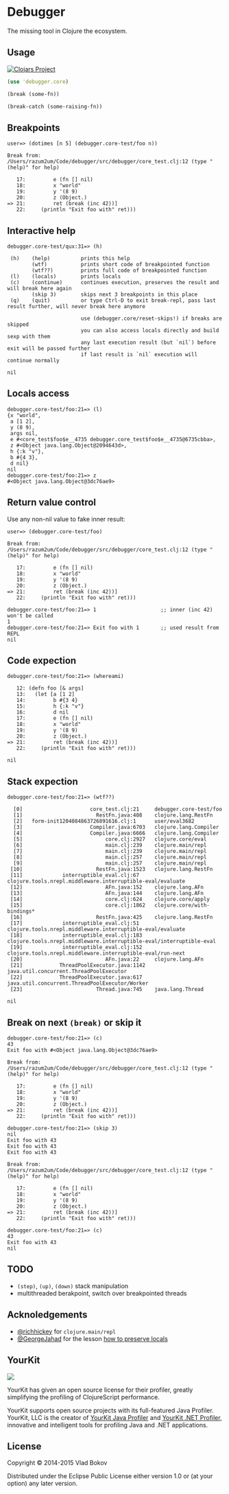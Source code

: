 # Debugger

The missing tool in Clojure the ecosystem.

## Usage

[![Clojars Project](http://clojars.org/debugger/latest-version.svg)](http://clojars.org/debugger)

```clj
(use 'debugger.core)

(break (some-fn))

(break-catch (some-raising-fn))
```

## Breakpoints

```
user=> (dotimes [n 5] (debugger.core-test/foo n))

Break from: /Users/razum2um/Code/debugger/src/debugger/core_test.clj:12 (type "(help)" for help)

   17:         e (fn [] nil)
   18:         x "world"
   19:         y '(8 9)
   20:         z (Object.)
=> 21:         ret (break (inc 42))]
   22:     (println "Exit foo with" ret)))
```

## Interactive help

```
debugger.core-test/qux:31=> (h)

 (h)    (help)          prints this help
        (wtf)           prints short code of breakpointed function
        (wtf??)         prints full code of breakpointed function
 (l)    (locals)        prints locals
 (c)    (continue)      continues execution, preserves the result and will break here again
        (skip 3)        skips next 3 breakpoints in this place
 (q)    (quit)          or type Ctrl-D to exit break-repl, pass last result further, will never break here anymore

                        use (debugger.core/reset-skips!) if breaks are skipped
                        you can also access locals directly and build sexp with them
                        any last execution result (but `nil`) before exit will be passed further
                        if last result is `nil` execution will continue normally

nil
```

## Locals access

```
debugger.core-test/foo:21=> (l)
{x "world",
 a [1 2],
 y (8 9),
 args nil,
 e #<core_test$foo$e__4735 debugger.core_test$foo$e__4735@6735cbba>,
 z #<Object java.lang.Object@2094643d>,
 h {:k "v"},
 b #{4 3},
 d nil}
nil
debugger.core-test/foo:21=> z
#<Object java.lang.Object@3dc76ae9>
```

## Return value control

Use any non-nil value to fake inner result:

```
user=> (debugger.core-test/foo)

Break from: /Users/razum2um/Code/debugger/src/debugger/core_test.clj:12 (type "(help)" for help)

   17:         e (fn [] nil)
   18:         x "world"
   19:         y '(8 9)
   20:         z (Object.)
=> 21:         ret (break (inc 42))]
   22:     (println "Exit foo with" ret)))

debugger.core-test/foo:21=> 1                     ;; inner (inc 42) won't be called
1
debugger.core-test/foo:21=> Exit foo with 1       ;; used result from REPL
nil
```

## Code expection

```
debugger.core-test/foo:21=> (whereami)

   12: (defn foo [& args]
   13:   (let [a [1 2]
   14:         b #{3 4}
   15:         h {:k "v"}
   16:         d nil
   17:         e (fn [] nil)
   18:         x "world"
   19:         y '(8 9)
   20:         z (Object.)
=> 21:         ret (break (inc 42))]
   22:     (println "Exit foo with" ret)))

nil
```

## Stack expection

```
debugger.core-test/foo:21=> (wtf??)

  [0]                      core_test.clj:21     debugger.core-test/foo
  [1]                        RestFn.java:408    clojure.lang.RestFn
  [2]   form-init1204084863726891616.clj:1      user/eval3682
  [3]                      Compiler.java:6703   clojure.lang.Compiler
  [4]                      Compiler.java:6666   clojure.lang.Compiler
  [5]                           core.clj:2927   clojure.core/eval
  [6]                           main.clj:239    clojure.main/repl
  [7]                           main.clj:239    clojure.main/repl
  [8]                           main.clj:257    clojure.main/repl
  [9]                           main.clj:257    clojure.main/repl
 [10]                        RestFn.java:1523   clojure.lang.RestFn
 [11]             interruptible_eval.clj:67     clojure.tools.nrepl.middleware.interruptible-eval/evaluate
 [12]                           AFn.java:152    clojure.lang.AFn
 [13]                           AFn.java:144    clojure.lang.AFn
 [14]                           core.clj:624    clojure.core/apply
 [15]                           core.clj:1862   clojure.core/with-bindings*
 [16]                        RestFn.java:425    clojure.lang.RestFn
 [17]             interruptible_eval.clj:51     clojure.tools.nrepl.middleware.interruptible-eval/evaluate
 [18]             interruptible_eval.clj:183    clojure.tools.nrepl.middleware.interruptible-eval/interruptible-eval
 [19]             interruptible_eval.clj:152    clojure.tools.nrepl.middleware.interruptible-eval/run-next
 [20]                           AFn.java:22     clojure.lang.AFn
 [21]            ThreadPoolExecutor.java:1142   java.util.concurrent.ThreadPoolExecutor
 [22]            ThreadPoolExecutor.java:617    java.util.concurrent.ThreadPoolExecutor/Worker
 [23]                        Thread.java:745    java.lang.Thread

nil

```

## Break on next `(break)` or skip it

```
debugger.core-test/foo:21=> (c)
43
Exit foo with #<Object java.lang.Object@3dc76ae9>

Break from: /Users/razum2um/Code/debugger/src/debugger/core_test.clj:12 (type "(help)" for help)

   17:         e (fn [] nil)
   18:         x "world"
   19:         y '(8 9)
   20:         z (Object.)
=> 21:         ret (break (inc 42))]
   22:     (println "Exit foo with" ret)))

debugger.core-test/foo:21=> (skip 3)
nil
Exit foo with 43
Exit foo with 43
Exit foo with 43

Break from: /Users/razum2um/Code/debugger/src/debugger/core_test.clj:12 (type "(help)" for help)

   17:         e (fn [] nil)
   18:         x "world"
   19:         y '(8 9)
   20:         z (Object.)
=> 21:         ret (break (inc 42))]
   22:     (println "Exit foo with" ret)))

debugger.core-test/foo:21=> (c)
43
Exit foo with 43
nil
```

## TODO

- `(step)`, `(up)`, `(down)` stack manipulation
- multithreaded berakpoint, switch over breakpointed threads

## Acknoledgements

- [@richhickey](http://github.com/richhichey) for `clojure.main/repl`
- [@GeorgeJahad](http://github.com/GeorgeJahad) for the lesson [how to preserve locals](https://github.com/GeorgeJahad/debug-repl/blob/master/src/alex_and_georges/debug_repl.clj#L68)

## YourKit

<img src="http://www.yourkit.com/images/yklogo.png"></img>

YourKit has given an open source license for their profiler, greatly simplifying the profiling of ClojureScript performance.

YourKit supports open source projects with its full-featured Java Profiler.
YourKit, LLC is the creator of <a href="http://www.yourkit.com/java/profiler/index.jsp">YourKit Java Profiler</a>
and <a href="http://www.yourkit.com/.net/profiler/index.jsp">YourKit .NET Profiler</a>,
innovative and intelligent tools for profiling Java and .NET applications.

## License

Copyright © 2014-2015 Vlad Bokov

Distributed under the Eclipse Public License either version 1.0 or (at
your option) any later version.
